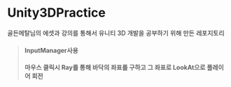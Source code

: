 # Unity3DPractice
 
골든메탈님의 에셋과 강의를 통해서 유니티 3D 개발을 공부하기 위해 만든 레포지토리 

>#### InputManager사용
>#### 마우스 클릭시 Ray를 통해 바닥의 좌표를 구하고 그 좌표로 LookAt으로 플레이어 회전
